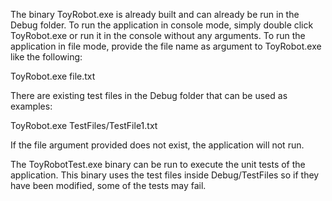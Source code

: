 The binary ToyRobot.exe is already built and can already be run in the Debug folder.
To run the application in console mode, simply double click ToyRobot.exe or run it in the console without any arguments.
To run the application in file mode, provide the file name as argument to ToyRobot.exe like the following:
  
  ToyRobot.exe file.txt

There are existing test files in the Debug folder that can be used as examples:
  
  ToyRobot.exe TestFiles/TestFile1.txt

If the file argument provided does not exist, the application will not run.

The ToyRobotTest.exe binary can be run to execute the unit tests of the application. This binary uses the test files inside Debug/TestFiles so if they have been modified, some of the tests may fail.
